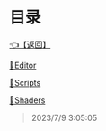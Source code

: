 # 目录  


[👈【返回】](/--目录--/##工作笔记##/--目录--##工作笔记##)  


[📁Editor](/--目录--/##工作笔记##/躲猫猫笔记/Editor/--目录--Editor)  

[📁Scripts](/--目录--/##工作笔记##/躲猫猫笔记/Scripts/--目录--Scripts)  

[📁Shaders](/--目录--/##工作笔记##/躲猫猫笔记/Shaders/--目录--Shaders)  







> 2023/7/9 3:05:05
